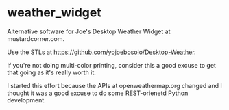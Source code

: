 # weather_widget
Alternative software for Joe's Desktop Weather Widget at mustardcorner.com.

Use the STLs at https://github.com/yojoebosolo/Desktop-Weather.

If you're not doing multi-color printing, consider this a good excuse to get that going as it's really worth it.

I started this effort because the APIs at openweathermap.org changed and I thought it was a good excuse to do some REST-orienetd
Python development.

